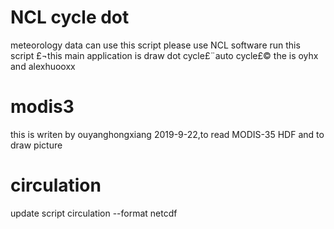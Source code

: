 # NCL cycle dot
meteorology data can use this script
please use NCL software run this script £¬this main application is draw dot cycle£¨auto cycle£©
the is oyhx and alexhuooxx
# modis3
this is writen by ouyanghongxiang 2019-9-22,to read MODIS-35  HDF and to draw picture
# circulation
update script circulation --format netcdf

